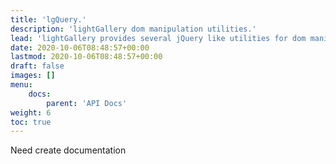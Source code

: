 ```yaml
---
title: 'lgQuery.'
description: 'lightGallery dom manipulation utilities.'
lead: 'lightGallery provides several jQuery like utilities for dom manipulation'
date: 2020-10-06T08:48:57+00:00
lastmod: 2020-10-06T08:48:57+00:00
draft: false
images: []
menu:
    docs:
        parent: 'API Docs'
weight: 6
toc: true
---
```


Need create documentation
